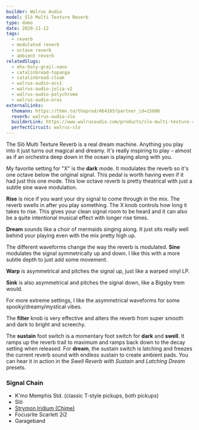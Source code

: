 ```yaml
---
builder: Walrus Audio
model: Slö Multi Texture Reverb
type: demo
date: 2020-11-12
tags:
  - reverb
  - modulated reverb
  - octave reverb
  - ambient reverb
relatedSlugs:
  - ehx-holy-grail-nano
  - catalinbread-topanga
  - catalinbread-cloak
  - walrus-audio-acs1
  - walrus-audio-julia-v2
  - walrus-audio-polychrome
  - walrus-audio-eras
externalLinks:
  thomann: https://thmn.to/thoprod/464165?partner_id=15606
  reverb: walrus-audio-slo
  builderLink: https://www.walrusaudio.com/products/slo-multi-texture-reverb
  perfectCircuit: walrus-slo
---
```


The Slö Multi Texture Reverb is a real dream machine. Anything you play into it just turns out magical and dreamy. It's really inspiring to play – almost as if an orchestra deep down in the ocean is playing along with you.

My favorite setting for "X" is the **dark** mode. It modulates the reverb so it's one octave below the original signal. This pedal is worth having even if it had just this one mode. This low octave reverb is pretty theatrical with just a subtle sine wave modulation.

**Rise** is nice if you want your dry signal to come through in the mix. The reverb swells in after you play something. The X knob controls how long it takes to rise. This gives your clean signal room to be heard and it can also be a quite intentional musical effect with longer rise times.

**Dream** sounds like a choir of mermaids singing along. It just sits really well behind your playing even with the mix pretty high up.

The different waveforms change the way the reverb is modulated. **Sine** modulates the signal symmetrically up and down. I like this with a more subtle depth to just add some movement.

**Warp** is asymmetrical and pitches the signal up, just like a warped vinyl LP.

**Sink** is also asymmetrical and pitches the signal down, like a Bigsby trem would.

For more extreme settings, I like the asymmetrical waveforms for some spooky/dreamy/mystical vibes.

The **filter** knob is very effective and alters the reverb from super smooth and dark to bright and screechy.

The **sustain** foot switch is a momentary foot switch for **dark** and **swell**. It ramps up the reverb trail to maximum and ramps back down to the decay setting when released. For **dream**, the sustain switch is latching and freezes the current reverb sound with endless sustain to create ambient pads. You can hear it in action in the _Swell Reverb with Sustain_ and _Latching Dream_ presets.

### Signal Chain

- K'mo Memphis Std. (classic T-style pickups, both pickups)
- Slö
- [Strymon Iridium (Chime)](/demos/strymon-iridium)
- Focusrite Scarlett 2i2
- Garageband
